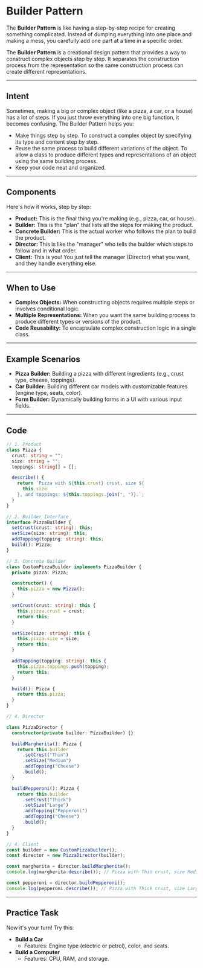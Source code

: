 # **Builder Pattern**

The **Builder Pattern** is like having a step-by-step recipe for creating something complicated. Instead of dumping everything into one place and making a mess, you carefully add one part at a time in a specific order.

The **Builder Pattern** is a creational design pattern that provides a way to construct complex objects step by step. It separates the construction process from the representation so the same construction process can create different representations.

---

## **Intent**

Sometimes, making a big or complex object (like a pizza, a car, or a house) has a lot of steps. If you just throw everything into one big function, it becomes confusing. The Builder Pattern helps you:

- Make things step by step. To construct a complex object by specifying its type and content step by step.
- Reuse the same process to build different variations of the object. To allow a class to produce different types and representations of an object using the same building process.
- Keep your code neat and organized.

---

## Components

Here's how it works, step by step:

- **Product:** This is the final thing you're making (e.g., pizza, car, or house).
- **Builder:** This is the "plan" that lists all the steps for making the product.
- **Concrete Builder:** This is the actual worker who follows the plan to build the product.
- **Director:** This is like the "manager" who tells the builder which steps to follow and in what order.
- **Client:** This is you! You just tell the manager (Director) what you want, and they handle everything else.

---

## When to Use

- **Complex Objects:** When constructing objects requires multiple steps or involves conditional logic.
- **Multiple Representations:** When you want the same building process to produce different types or versions of the product.
- **Code Reusability:** To encapsulate complex construction logic in a single class.

---

## Example Scenarios

- **Pizza Builder:** Building a pizza with different ingredients (e.g., crust type, cheese, toppings).
- **Car Builder:** Building different car models with customizable features (engine type, seats, color).
- **Form Builder:** Dynamically building forms in a UI with various input fields.

---

## Code

```ts
// 1. Product
class Pizza {
  crust: string = "";
  size: string = "";
  toppings: string[] = [];

  describe() {
    return `Pizza with ${this.crust} crust, size ${
      this.size
    }, and toppings: ${this.toppings.join(", ")}.`;
  }
}

// 2. Builder Interface
interface PizzaBuilder {
  setCrust(crust: string): this;
  setSize(size: string): this;
  addTopping(topping: string): this;
  build(): Pizza;
}

// 3. Concrete Builder
class CustomPizzaBuilder implements PizzaBuilder {
  private pizza: Pizza;

  constructor() {
    this.pizza = new Pizza();
  }

  setCrust(crust: string): this {
    this.pizza.crust = crust;
    return this;
  }

  setSize(size: string): this {
    this.pizza.size = size;
    return this;
  }

  addTopping(topping: string): this {
    this.pizza.toppings.push(topping);
    return this;
  }

  build(): Pizza {
    return this.pizza;
  }
}

// 4. Director

class PizzaDirector {
  constructor(private builder: PizzaBuilder) {}

  buildMargherita(): Pizza {
    return this.builder
      .setCrust("Thin")
      .setSize("Medium")
      .addTopping("Cheese")
      .build();
  }

  buildPepperoni(): Pizza {
    return this.builder
      .setCrust("Thick")
      .setSize("Large")
      .addTopping("Pepperoni")
      .addTopping("Cheese")
      .build();
  }
}

// 4. Client
const builder = new CustomPizzaBuilder();
const director = new PizzaDirector(builder);

const margherita = director.buildMargherita();
console.log(margherita.describe()); // Pizza with Thin crust, size Medium, and toppings: Cheese.

const pepperoni = director.buildPepperoni();
console.log(pepperoni.describe()); // Pizza with Thick crust, size Large, and toppings: Pepperoni, Cheese.
```

---

## Practice Task

Now it's your turn! Try this:

- **Build a Car**
  - Features: Engine type (electric or petrol), color, and seats.
- **Build a Computer**
  - Features: CPU, RAM, and storage.
